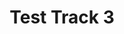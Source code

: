 ---
title: "Test Track 3"
artist: "Artist 3"
label: "Label 3"
labelLink: "https://example.com/label3"
youtube: "https://youtube.com/watch?v=example3"
bandcamp: "https://bandcamp.com/track3"
spotify: "https://open.spotify.com/track/example3"
pubDate: 2023-01-03
heroImage: "https://static.kdzu.org/images/tracks/test-track-3.jpg"
--- 